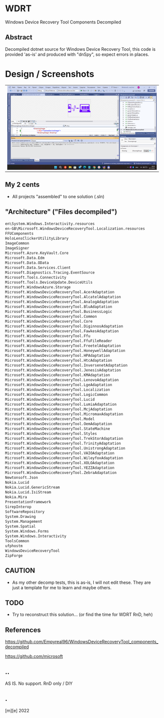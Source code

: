 # WDRT 

Windows Device Recovery Tool Components Decompiled

## Abstract

Decompiled dotnet source for Windows Device Recovery Tool, this code is provided 'as-is' and produced with "dnSpy", so expect errors in places.

# Design / Screenshots
<table><tr>
<td> <img src="Images/shot1.png" alt="Drawing" style="width: 800px;"/> </td>
</tr></table>

## My 2 cents
- All projects "assembled" to one solution (.sln)


## "Architecture" ("Files decompiled")

```
en\System.Windows.Interactivity.resources
en-GB\Microsoft.WindowsDeviceRecoveryTool.Localization.resources
FFUComponents
HoloLensClickerUtilityLibrary
ImageCommon
ImageSigner
Microsoft.Azure.KeyVault.Core
Microsoft.Data.Edm
Microsoft.Data.OData
Microsoft.Data.Services.Client
Microsoft.Diagnostics.Tracing.EventSource
Microsoft.Tools.Connectivity
Microsoft.Tools.DeviceUpdate.DeviceUtils
Microsoft.WindowsAzure.Storage
Microsoft.WindowsDeviceRecoveryTool.AcerAdaptation
Microsoft.WindowsDeviceRecoveryTool.AlcatelAdaptation
Microsoft.WindowsDeviceRecoveryTool.AnalogAdaptation
Microsoft.WindowsDeviceRecoveryTool.BluAdaptation
Microsoft.WindowsDeviceRecoveryTool.BusinessLogic
Microsoft.WindowsDeviceRecoveryTool.Common
Microsoft.WindowsDeviceRecoveryTool.Core
Microsoft.WindowsDeviceRecoveryTool.DiginnosAdaptation
Microsoft.WindowsDeviceRecoveryTool.FawkesAdaptation
Microsoft.WindowsDeviceRecoveryTool.Ffu
Microsoft.WindowsDeviceRecoveryTool.FfuFileReader
Microsoft.WindowsDeviceRecoveryTool.FreetelAdaptation
Microsoft.WindowsDeviceRecoveryTool.HoneywellAdaptation
Microsoft.WindowsDeviceRecoveryTool.HPAdaptation
Microsoft.WindowsDeviceRecoveryTool.HtcAdaptation
Microsoft.WindowsDeviceRecoveryTool.InversenetAdaptation
Microsoft.WindowsDeviceRecoveryTool.JenesisAdaptation
Microsoft.WindowsDeviceRecoveryTool.KMAdaptation
Microsoft.WindowsDeviceRecoveryTool.LenovoAdaptation
Microsoft.WindowsDeviceRecoveryTool.LgeAdaptation
Microsoft.WindowsDeviceRecoveryTool.Localization
Microsoft.WindowsDeviceRecoveryTool.LogicCommon
Microsoft.WindowsDeviceRecoveryTool.Lucid
Microsoft.WindowsDeviceRecoveryTool.LumiaAdaptation
Microsoft.WindowsDeviceRecoveryTool.McjAdaptation
Microsoft.WindowsDeviceRecoveryTool.MicromaxAdaptation
Microsoft.WindowsDeviceRecoveryTool.Model
Microsoft.WindowsDeviceRecoveryTool.OemAdaptation
Microsoft.WindowsDeviceRecoveryTool.StateMachine
Microsoft.WindowsDeviceRecoveryTool.Styles
Microsoft.WindowsDeviceRecoveryTool.TrekStorAdaptation
Microsoft.WindowsDeviceRecoveryTool.TrinityAdaptation
Microsoft.WindowsDeviceRecoveryTool.UnistrongAdaptation
Microsoft.WindowsDeviceRecoveryTool.VAIOAdaptation
Microsoft.WindowsDeviceRecoveryTool.WileyfoxAdaptation
Microsoft.WindowsDeviceRecoveryTool.XOLOAdaptation
Microsoft.WindowsDeviceRecoveryTool.YEZZAdaptation
Microsoft.WindowsDeviceRecoveryTool.ZebraAdaptation
Newtonsoft.Json
Nokia.Lucid
Nokia.Lucid.GenericStream
Nokia.Lucid.IsiStream
Nokia.Mira
PresentationFramework
SirepInterop
SoftwareRepository
System.Drawing
System.Management
System.Spatial
System.Windows.Forms
System.Windows.Interactivity
ToolsCommon
ufphostm
WindowsDeviceRecoveryTool
ZipForge
```

## CAUTION

- As my other decomp tests, this is as-is, I will not edit these. They are just a template for me to learn and maybe others.


## TODO
- Try to reconstruct this solution... (or find the time for WDRT RnD, heh)

## References
https://github.com/Empyreal96/WindowsDeviceRecoveryTool_components_decompiled

https://github.com/microsoft


## ..
AS IS. No support. RnD only / DIY

## .
[m][e] 2022


